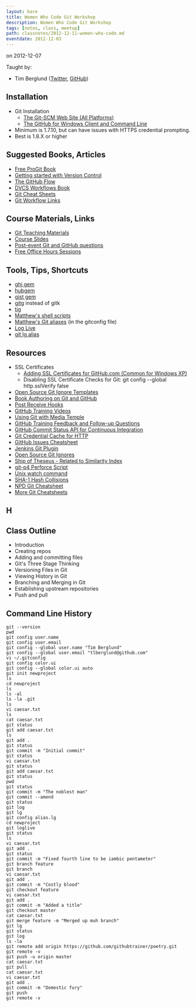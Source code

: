 ```yaml
---
layout: bare
title: Women Who Code Git Workshop
description: Women Who Code Git Workshop
tags: [notes, class, meetup]
path: classnotes/2012-12-11-women-who-code.md
eventdate: 2012-12-03
---
```


on 2012-12-07

Taught by:

* Tim Berglund ([Twitter](http://twitter.com/tlberglund), [GitHub](https://github.com/tlberglund))

## Installation
* Git Installation
    * [The Git-SCM Web Site (All Platforms)](http://git-scm.com)
    * [The GitHub for Windows Client and Command Line](http://windows.github.com)
* Minimum is 1.7.10, but can have issues with HTTPS credential prompting.
* Best is 1.8.X or higher

## Suggested Books, Articles
* [Free ProGit Book](http://git-scm.com/book)
* [Getting started with Version Control](http://teach.github.com/articles/lesson-new-to-version-control/)
* [The GitHub Flow](http://scottchacon.com/2011/08/31/github-flow.html)
* [DVCS Workflows Book](https://github.com/zkessin/dvcs-workflows)
* [Git Cheat Sheets](http://teach.github.com/articles/git-cheatsheets/)
* [Git Workflow Links](https://pinboard.in/u:matthew.mccullough/t:git+workflow)

## Course Materials, Links
* [Git Teaching Materials](http://teach.github.com)
* [Course Slides](http://teach.github.com/articles/course-slides/)
* [Post-event Git and GitHub questions](https://github.com/githubtraining/feedback/)
* [Free Office Hours Sessions](http://training.github.com/web/free-classes/)

## Tools, Tips, Shortcuts

* [ghi gem](https://github.com/stephencelis/ghi)
* [hubgem](https://github.com/defunkt/hub)
* [gist gem](https://github.com/defunkt/gist)
* [gitg](http://git.gnome.org/browse/gitg) instead of gitk
* [tig](http://gitready.com/advanced/2009/07/31/tig-the-ncurses-front-end-to-git.html)
* [Matthew's shell scripts](https://github.com/matthewmccullough/scripts)
* [Matthew's Git aliases](https://github.com/matthewmccullough/dotfiles) (in the gitconfig file)
* [Log Live](https://gist.github.com/3714970)
* [git lg alias](https://gist.github.com/1131406)

## Resources

* SSL Certificates
    * [Adding SSL Certificates for GitHub.com (Common for Windows XP)](http://stackoverflow.com/questions/3777075/https-github-access/4454754#4454754)
    * Disabling SSL Certificate Checks for Git:
            git config --global http.sslVerify false
* [Open Source Git Ignore Templates](https://github.com/github/gitignore)
* [Book Authoring on Git and GitHub](http://teach.github.com/articles/book-authoring-using-git-and-github/)
* [Post Receive Hooks](https://help.github.com/articles/post-receive-hooks)
* [GitHub Training Videos](http://training.github.com/resources/videos/)
* [Using Git with Media Temple](http://carl-topham.com/theblog/post/using-git-media-temple/)
* [GitHub Training Feedback and Follow-up Questions](https://github.com/githubtraining/feedback/issues?state=open)
* [GitHub Commit Status API for Continuous Integration](https://github.com/blog/1227-commit-status-api)
* [Git Credential Cache for HTTP](http://teach.github.com/articles/lesson-git-credential-cache/)
* [GitHub Issues Cheatsheet](http://teach.github.com/articles/github-issues-cheatsheet/)
* [Jenkins Git Plugin](https://wiki.jenkins-ci.org/display/JENKINS/Git+Plugin)
* [Open Source Git Ignores](https://github.com/github/gitignore)
* [Ship of Theseus - Related to Similarity Index](http://en.wikipedia.org/wiki/Ship_of_Theseus)
* [git-p4 Perforce Script](http://kb.perforce.com/article/1417/git-p4)
* [Unix watch command](http://en.wikipedia.org/wiki/Watch_(Unix))
* [SHA-1 Hash Collisions](http://git-scm.com/book/ch6-1.html#A-SHORT-NOTE-ABOUT-SHA-1)
* [NPD Git Cheatsheet](http://ndpsoftware.com/git-cheatsheet.html)
* [More Git Cheatsheets](http://teach.github.com/articles/git-cheatsheets/)

## H

## Class Outline

* Introduction
* Creating repos 
* Adding and committing files
* Git's Three Stage Thinking
* Versioning Files in Git
* Viewing History in Git
* Branching and Merging in Git
* Establishing upstream repositories 
* Push and pull


## Command Line History
                        
    git --version
    pwd
    git config user.name
    git config user.email
    git config --global user.name "Tim Berglund"
    git config --global user.email "tlberglund@github.com"
    vi ~/.gitconfig 
    git config color.ui
    git config --global color.ui auto 
    git init newproject 
    ls
    cd newproject
    ls
    ls -al
    ls -la .git
    ls
    vi caesar.txt 
    ls
    cat caesar.txt
    git status 
    git add caesar.txt
    ls
    git add . 
    git status
    git commit -m "Initial commit"
    git status
    vi caesar.txt
    git status
    git add caesar.txt
    git status
    pwd
    git status
    git commit -m "The noblest man"
    git commit --amend
    git status
    git log
    git lg
    git config alias.lg
    cd newproject
    git loglive
    git status
    ls
    vi caesar.txt
    git add .
    git status
    git commit -m "Fixed fourth line to be iambic pentameter"
    git branch feature 
    git branch
    vi caesar.txt
    git add .
    git commit -m "Costly blood"
    git checkout feature 
    vi caesar.txt
    git add .
    git commit -m "Added a title"
    git checkout master
    cat caesar.txt
    git merge feature -m "Merged up muh branch"
    git lg
    git status
    git log
    ls -la
    git remote add origin https://github.com/githubtrainer/poetry.git
    git remote -v
    git push -u origin master 
    cat caesar.txt
    git pull 
    cat caesar.txt
    vi caesar.txt 
    git add .
    git commit -m "Domestic fury"
    git push
    git remote -v

